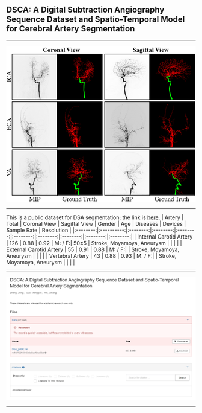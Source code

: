 ## DSCA: A Digital Subtraction Angiography Sequence Dataset and Spatio-Temporal Model for Cerebral Artery Segmentation
****
![image](https://github.com/jiongzhang-john/DSCA/blob/main/images/label.png)
****
This is a public dataset for DSA segmentation; the link is [here](https://zenodo.org/records/11255024).
| Artery | Total | Coronal View | Sagittal View | Gender | Age | Diseases | Devices | Sample Rate | Resolution |
|:--------:|:----------:|:--------:|:--------:|:--------:|:--------:|:--------:|:--------:|:--------:|:--------:|
| Internal Carotid Artery | 126 | 0.88 | 0.92   | M: / F:| 50&plusmn;5    | Stroke, Moyamoya, Aneurysm      |        |       |         | 
| External Carotid Artery | 55  | 0.91 | 0.88   | M: / F:|     | Stroke, Moyamoya, Aneurysm      |        |       |         | 
| Vertebral Artery        | 43  | 0.88 | 0.93   | M: / F:|     | Stroke, Moyamoya, Aneurysm      |        |       |         | 

****
![image](https://github.com/jiongzhang-john/DSCA/blob/main/images/link_.png)
****
